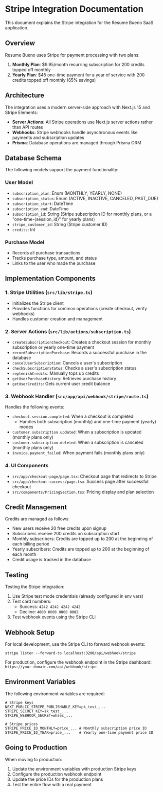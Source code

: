 # Stripe Integration Documentation

This document explains the Stripe integration for the Resume Bueno SaaS application.

## Overview

Resume Bueno uses Stripe for payment processing with two plans:

1. **Monthly Plan**: $9.95/month recurring subscription for 200 credits topped off monthly
2. **Yearly Plan**: $45 one-time payment for a year of service with 200 credits topped off monthly (65% savings)

## Architecture

The integration uses a modern server-side approach with Next.js 15 and Stripe Elements:

- **Server Actions**: All Stripe operations use Next.js server actions rather than API routes
- **Webhooks**: Stripe webhooks handle asynchronous events like payments and subscription updates
- **Prisma**: Database operations are managed through Prisma ORM

## Database Schema

The following models support the payment functionality:

### User Model

- `subscription_plan`: Enum (MONTHLY, YEARLY, NONE)
- `subscription_status`: Enum (ACTIVE, INACTIVE, CANCELED, PAST_DUE)
- `subscription_start`: DateTime
- `subscription_end`: DateTime
- `subscription_id`: String (Stripe subscription ID for monthly plans, or a "one-time-{session_id}" for yearly plans)
- `stripe_customer_id`: String (Stripe customer ID)
- `credits`: Int

### Purchase Model

- Records all purchase transactions
- Tracks purchase type, amount, and status
- Links to the user who made the purchase

## Implementation Components

### 1. Stripe Utilities (`src/lib/stripe.ts`)

- Initializes the Stripe client
- Provides functions for common operations (create checkout, verify webhooks)
- Handles customer creation and management

### 2. Server Actions (`src/lib/actions/subscription.ts`)

- `createSubscriptionCheckout`: Creates a checkout session for monthly subscription or yearly one-time payment
- `recordSubscriptionPurchase`: Records a successful purchase in the database
- `cancelUserSubscription`: Cancels a user's subscription
- `checkSubscriptionStatus`: Checks a user's subscription status
- `replenishCredits`: Manually tops up credits
- `getUserPurchaseHistory`: Retrieves purchase history
- `getUserCredits`: Gets current user credit balance

### 3. Webhook Handler (`src/app/api/webhook/stripe/route.ts`)

Handles the following events:

- `checkout.session.completed`: When a checkout is completed
  - Handles both subscription (monthly) and one-time payment (yearly) modes
- `customer.subscription.updated`: When a subscription is updated (monthly plans only)
- `customer.subscription.deleted`: When a subscription is canceled (monthly plans only)
- `invoice.payment_failed`: When payment fails (monthly plans only)

### 4. UI Components

- `src/app/checkout-page/page.tsx`: Checkout page that redirects to Stripe
- `src/app/checkout-success/page.tsx`: Success page after successful checkout
- `src/components/PricingSection.tsx`: Pricing display and plan selection

## Credit Management

Credits are managed as follows:

- New users receive 20 free credits upon signup
- Subscribers receive 200 credits on subscription start
- Monthly subscribers: Credits are topped up to 200 at the beginning of each billing period
- Yearly subscribers: Credits are topped up to 200 at the beginning of each month
- Credit usage is tracked in the database

## Testing

Testing the Stripe integration:

1. Use Stripe test mode credentials (already configured in env vars)
2. Test card numbers:
   - Success: `4242 4242 4242 4242`
   - Decline: `4000 0000 0000 0002`
3. Test webhook events using the Stripe CLI

## Webhook Setup

For local development, use the Stripe CLI to forward webhook events:

```
stripe listen --forward-to localhost:3200/api/webhook/stripe
```

For production, configure the webhook endpoint in the Stripe dashboard:
`https://your-domain.com/api/webhook/stripe`

## Environment Variables

The following environment variables are required:

```
# Stripe keys
NEXT_PUBLIC_STRIPE_PUBLISHABLE_KEY=pk_test_...
STRIPE_SECRET_KEY=sk_test_...
STRIPE_WEBHOOK_SECRET=whsec_...

# Stripe prices
STRIPE_PRICE_ID_MONTHLY=price_... # Monthly subscription price ID
STRIPE_PRICE_ID_YEAR=price_...    # Yearly one-time payment price ID
```

## Going to Production

When moving to production:

1. Update the environment variables with production Stripe keys
2. Configure the production webhook endpoint
3. Update the price IDs for the production plans
4. Test the entire flow with a real payment
